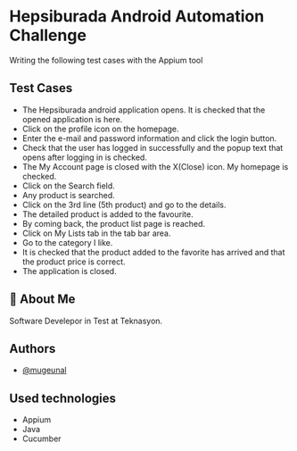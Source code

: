 
# Hepsiburada Android Automation Challenge

Writing the following test cases with the Appium tool


## Test Cases

- The Hepsiburada android application opens. It is checked that the opened application is here.
- Click on the profile icon on the homepage.
- Enter the e-mail and password information and click the login button.
- Check that the user has logged in successfully and the popup text that opens after logging in is checked.
- The My Account page is closed with the X(Close) icon. My homepage is checked.
- Click on the Search field.
- Any product is searched.
- Click on the 3rd line (5th product) and go to the details.
- The detailed product is added to the favourite.
- By coming back, the product list page is reached.
- Click on My Lists tab in the tab bar area.
- Go to the category I like.
- It is checked that the product added to the favorite has arrived and that the product price is correct.
- The application is closed.


## 🚀 About Me

Software Develepor in Test at Teknasyon.


## Authors

- [@mugeunal](https://github.com/mugeunal)


## Used technologies

- Appium
- Java
- Cucumber
